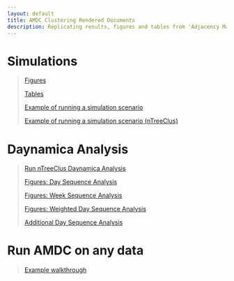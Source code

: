 ```yaml
---
layout: default
title: AMDC Clustering Rendered Documents
description: Replicating results, figures and tables from 'Adjacency Matrix Decomposition Clustering for Human Activity Data'.
---
```


# Simulations
> [Figures](./simulations/rendered_documents/figures.html)
> 
> [Tables](./simulations/rendered_documents/tables.html)
> 
> [Example of running a simulation scenario](./simulations/rendered_documents/example_run_sim.html)
> 
> [Example of running a simulation scenario (nTreeClus)](./simulations/rendered_documents/example_run_sim_nTreeClus.html)

# Daynamica Analysis
> [Run nTreeClus Daynamica Analysis](./daynamica_analysis/rendered_documents/run_nTreeClus_daynamica.html)
> 
> [Figures: Day Sequence Analysis](./daynamica_analysis/rendered_documents/figures_day_analysis.html)
> 
> [Figures: Week Sequence Analysis](./daynamica_analysis/rendered_documents/figures_week_analysis.html)
> 
> [Figures: Weighted Day Sequence Analysis](./daynamica_analysis/rendered_documents/figures_weighted_day_analysis.html)
> 
> [Additional Day Sequence Analysis](./daynamica_analysis/rendered_documents/additional_analysis.html)

# Run AMDC on any data
> [Example walkthrough](./daynamica_analysis/rendered_documents/run_any_data.html)

